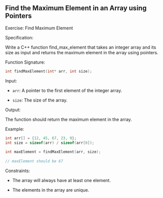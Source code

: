 ## Find the Maximum Element in an Array using Pointers
Exercise: Find Maximum Element

Specification:

Write a C++ function find_max_element that takes an integer array and its size as input and returns the maximum element in the array using pointers.

Function Signature:
```c
int findMaxElement(int* arr, int size);
```

Input:

- `arr`: A pointer to the first element of the integer array.

- `size`: The size of the array.

Output:

The function should return the maximum element in the array.

Example:

```c
int arr[] = {12, 45, 67, 23, 9};
int size = sizeof(arr) / sizeof(arr[0]);
 
int maxElement = findMaxElement(arr, size);
 
// maxElement should be 67
```

Constraints:

- The array will always have at least one element.

- The elements in the array are unique.